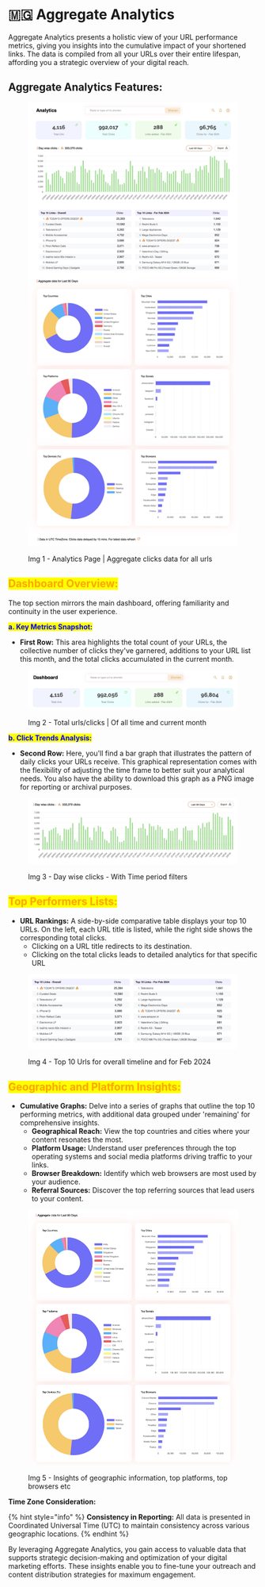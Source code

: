 # 🇲🇬 Aggregate Analytics

Aggregate Analytics presents a holistic view of your URL performance metrics, giving you insights into the cumulative impact of your shortened links. The data is compiled from all your URLs over their entire lifespan, affording you a strategic overview of your digital reach.

## **Aggregate Analytics Features:**

<figure><img src="../.gitbook/assets/Analytics (1).jpg" alt=""><figcaption><p>Img 1 - Analytics Page | Aggregate clicks data for all urls</p></figcaption></figure>

## <mark style="color:orange;">**Dashboard Overview:**</mark>&#x20;

The top section mirrors the main dashboard, offering familiarity and continuity in the user experience.

<mark style="color:blue;">**a.  Key Metrics Snapshot:**</mark>

* **First Row:** This area highlights the total count of your URLs, the collective number of clicks they've garnered, additions to your URL list this month, and the total clicks accumulated in the current month.

<figure><img src="../.gitbook/assets/Dashboard metrics.jpg" alt=""><figcaption><p>Img 2 - Total urls/clicks | Of all time and current month</p></figcaption></figure>

<mark style="color:blue;">**b. Click Trends Analysis:**</mark>

* **Second Row:** Here, you'll find a bar graph that illustrates the pattern of daily clicks your URLs receive. This graphical representation comes with the flexibility of adjusting the time frame to better suit your analytical needs. You also have the ability to download this graph as a PNG image for reporting or archival purposes.

<figure><img src="../.gitbook/assets/Daywise Clicks (1).jpg" alt=""><figcaption><p>Img 3 - Day wise clicks - With Time period filters</p></figcaption></figure>

## <mark style="color:orange;">**Top Performers Lists:**</mark>

* **URL Rankings:** A side-by-side comparative table displays your top 10 URLs. On the left, each URL title is listed, while the right side shows the corresponding total clicks.
  * Clicking on a URL title redirects to its destination.
  * Clicking on the total clicks leads to detailed analytics for that specific URL

<figure><img src="../.gitbook/assets/Top 10.jpg" alt=""><figcaption><p>Img 4 - Top 10 Urls for overall timeline and for Feb 2024</p></figcaption></figure>

## <mark style="color:orange;">**Geographic and Platform Insights:**</mark>

* **Cumulative Graphs:** Delve into a series of graphs that outline the top 10 performing metrics, with additional data grouped under 'remaining' for comprehensive insights.
  * **Geographical Reach:** View the top countries and cities where your content resonates the most.
  * **Platform Usage:** Understand user preferences through the top operating systems and social media platforms driving traffic to your links.
  * **Browser Breakdown:** Identify which web browsers are most used by your audience.
  * **Referral Sources:** Discover the top referring sources that lead users to your content.

<figure><img src="../.gitbook/assets/Aggregate Bottom (1).jpg" alt=""><figcaption><p>Img 5 - Insights of geographic information, top platforms, top browsers etc</p></figcaption></figure>

**Time Zone Consideration:**

{% hint style="info" %}
**Consistency in Reporting:** All data is presented in Coordinated Universal Time (UTC) to maintain consistency across various geographic locations.
{% endhint %}

By leveraging Aggregate Analytics, you gain access to valuable data that supports strategic decision-making and optimization of your digital marketing efforts. These insights enable you to fine-tune your outreach and content distribution strategies for maximum engagement.
